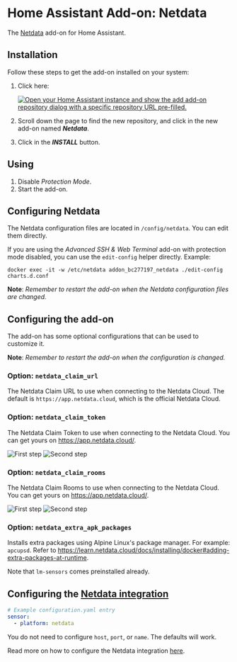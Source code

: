 # Home Assistant Add-on: Netdata

The [Netdata](https://www.netdata.cloud/) add-on for Home Assistant.

## Installation

Follow these steps to get the add-on installed on your system:

1. Click here:

   [![Open your Home Assistant instance and show the add add-on repository dialog with a specific repository URL pre-filled.](https://my.home-assistant.io/badges/supervisor_add_addon_repository.svg)](https://my.home-assistant.io/redirect/supervisor_add_addon_repository/?repository_url=https%3A%2F%2Fgithub.com%2Ffelipecrs%2Fnetdata-hass-addon)

1. Scroll down the page to find the new repository, and click in the new add-on named **_Netdata_**.
1. Click in the **_INSTALL_** button.

## Using

1. Disable _Protection Mode_.
1. Start the add-on.

## Configuring Netdata

The Netdata configuration files are located in `/config/netdata`. You can edit them directly.

If you are using the _Advanced SSH & Web Terminal_ add-on with protection mode disabled, you can use the `edit-config` helper directly. Example:

```console
docker exec -it -w /etc/netdata addon_bc277197_netdata ./edit-config charts.d.conf
```

**Note**: _Remember to restart the add-on when the Netdata configuration files are changed._

## Configuring the add-on

The add-on has some optional configurations that can be used to customize it.

**Note**: _Remember to restart the add-on when the configuration is changed._

### Option: `netdata_claim_url`

The Netdata Claim URL to use when connecting to the Netdata Cloud. The default is `https://app.netdata.cloud`, which is the official Netdata Cloud.

### Option: `netdata_claim_token`

The Netdata Claim Token to use when connecting to the Netdata Cloud. You can get yours on <https://app.netdata.cloud/>.

![First step](https://github.com/hassio-addons/addon-ssh/assets/29582865/97b28b92-14f5-4232-88d4-f305de45a922)
![Second step](https://github.com/hassio-addons/addon-ssh/assets/29582865/9dfd2b72-9e1f-4f3e-87a0-a6e7d3761c23)

### Option: `netdata_claim_rooms`

The Netdata Claim Rooms to use when connecting to the Netdata Cloud. You can get yours on <https://app.netdata.cloud/>.

![First step](https://github.com/hassio-addons/addon-ssh/assets/29582865/97b28b92-14f5-4232-88d4-f305de45a922)
![Second step](https://github.com/hassio-addons/addon-ssh/assets/29582865/7ce5bb97-903a-4778-8304-a2fa433c77b1)

### Option: `netdata_extra_apk_packages`

Installs extra packages using Alpine Linux's package manager. For example: `apcupsd`. Refer to <https://learn.netdata.cloud/docs/installing/docker#adding-extra-packages-at-runtime>.

Note that `lm-sensors` comes preinstalled already.

## Configuring the [Netdata integration](https://www.home-assistant.io/integrations/netdata/)

```yaml
# Example configuration.yaml entry
sensor:
  - platform: netdata
```

You do not need to configure `host`, `port`, or `name`. The defaults will work.

Read more on how to configure the Netdata integration [here](https://www.home-assistant.io/integrations/netdata/).
